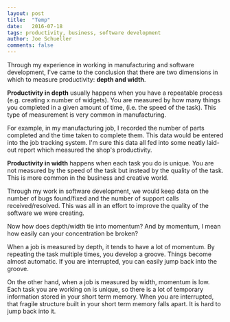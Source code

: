 ```yaml
---
layout: post
title:  "Temp"
date:   2016-07-18
tags: productivity, business, software development
author: Joe Schueller
comments: false
---
```


Through my experience in working in manufacturing and software development, I've came to the conclusion that there are two dimensions in which to measure productivity: **depth and width**.

**Productivity in depth** usually happens when you have a repeatable process (e.g. creating x number of widgets). You are measured by how many things you completed in a given amount of time, (i.e. the speed of the task). This type of measurement is very common in manufacturing.

For example, in my manufacturing job, I recorded the number of parts completed and the time taken to complete them. This data would be entered into the job tracking system. I'm sure this data all fed into some neatly laid-out report which measured the shop's productivity.

**Productivity in width** happens when each task you do is unique. You are not measured by the speed of the task but instead by the quality of the task. This is more common in the business and creative world.

Through my work in software development, we would keep data on the number of bugs found/fixed and the number of support calls received/resolved. This was all in an effort to improve the quality of the software we were creating.





Now how does depth/width tie into momentum? And by momentum, I mean how easily can your concentration be broken?

When a job is measured  by depth, it tends to have a lot of momentum. By repeating the task multiple times, you develop a groove. Things become almost automatic. If you are interrupted, you can easily jump back into the groove.  

On the other hand, when a job is measured by width, momentum is low. Each task you are working on is unique, so there is a lot of temporary information stored in your short term memory. When you are interrupted, that fragile structure built in your short term memory falls apart. It is hard to jump back into it.
